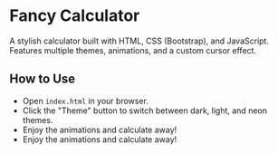 # Fancy Calculator
A stylish calculator built with HTML, CSS (Bootstrap), and JavaScript. Features multiple themes, animations, and a custom cursor effect.

## How to Use
- Open `index.html` in your browser.
- Click the "Theme" button to switch between dark, light, and neon themes.
- Enjoy the animations and calculate away!
- Enjoy the animations and calculate away!